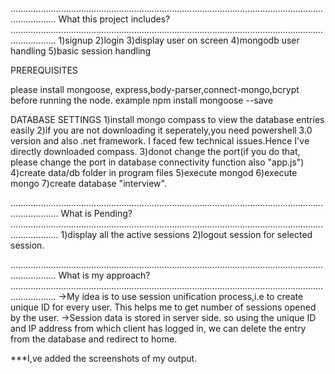 ..............................................................................................................................................
What this project includes?
..............................................................................................................................................
1)signup
2)login
3)display user on screen
4)mongodb user handling
5)basic session handling


PREREQUISITES

please install mongoose, express,body-parser,connect-mongo,bcrypt before running the node.
example npm install mongoose --save


  DATABASE SETTINGS
  1)install mongo compass to view the database entries easily
  2)if you are not downloading it seperately,you need powershell 3.0 version and also .net framework. I faced few technical
  issues.Hence I've directly downloaded compass.
  3)donot change the port(if you do that, please change the port in database connectivity function also "app.js")
  4)create data/db folder in program files
  5)execute mongod
  6)execute mongo
  7)create database "interview".
  
  
...............................................................................................................................................
 What is Pending?
...............................................................................................................................................
1)display all the active sessions 
2)logout session for selected session. 





..............................................................................................................................................
What is my approach?
..............................................................................................................................................
->My idea is to use session unification process,i.e to create unique ID for every user. This helps me to get number of sessions opened by the user.
->Session data is stored in server side. so using the unique ID and IP address from which client has logged in,
we can delete the entry from the database and redirect to home.



***I,ve added the screenshots of my output.